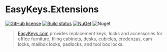 # EasyKeys.Extensions

[![GitHub license](https://img.shields.io/badge/license-MIT-blue.svg?style=flat-square)](https://raw.githubusercontent.com/easykeys/EasyKeys.Extensions/master/LICENSE)
[![Build status](https://ci.appveyor.com/api/projects/status/9fif33spa7knghl8?svg=true)](https://ci.appveyor.com/project/easykeys/easykeys-extensions)
[![NuGet](https://img.shields.io/nuget/v/EasyKeys.Extensions.svg)](https://www.nuget.org/packages?q=EasyKeys.Extensions)
![Nuget](https://img.shields.io/nuget/dt/EasyKeys.Extensions)

>[EasyKeys.com](https://easyKeys.com?git) provides replacement keys, locks and accessories for office furniture, filing cabinets, desks, cubicles, credenzas, cam locks, mailbox locks, padlocks, and tool box locks.